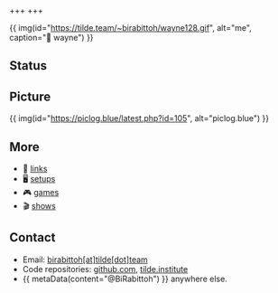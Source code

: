 +++
+++

{{ img(id="https://tilde.team/~birabittoh/wayne128.gif", alt="me", caption="🌯 wayne") }}

## Status
<div id="statuscafe"><div id="statuscafe-username"></div><div id="statuscafe-content"></div></div><script src="https://status.cafe/current-status.js?name=birabittoh" defer></script>

## Picture
{{ img(id="https://piclog.blue/latest.php?id=105", alt="piclog.blue") }}

## More
- 🔗 [links](/links)
- 🖥️ [setups](/setups)
- 🎮 [games](/games)
- 🎬 [shows](/shows)

## Contact
  - Email: [birabittoh[at]tilde[dot]team](mailto:birabittoh@tilde.team)
  - Code repositories: [github.com](https://github.com/BiRabittoh), [tilde.institute](https://git.tilde.institute/birabittoh)
  - {{ metaData(content="@BiRabittoh") }} anywhere else.
